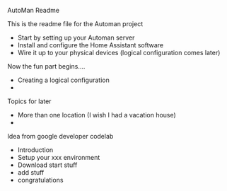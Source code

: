 AutoMan Readme

This is the readme file for the Automan project

* Start by setting up your Automan server
* Install and configure the Home Assistant software
* Wire it up to your physical devices (logical configuration comes later)

Now the fun part begins....
* Creating a logical configuration
* 

Topics for later
* More than one location (I wish I had a vacation house)
* 


Idea from google developer codelab
- Introduction
- Setup your xxx environment
- Download start stuff
- add stuff
- congratulations
